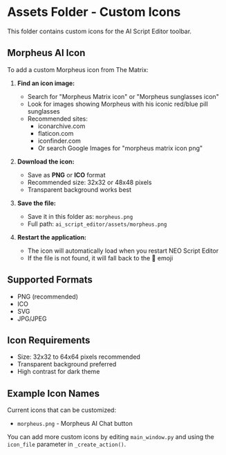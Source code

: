 # Assets Folder - Custom Icons

This folder contains custom icons for the AI Script Editor toolbar.

## Morpheus AI Icon

To add a custom Morpheus icon from The Matrix:

1. **Find an icon image:**
   - Search for "Morpheus Matrix icon" or "Morpheus sunglasses icon"
   - Look for images showing Morpheus with his iconic red/blue pill sunglasses
   - Recommended sites: 
     - iconarchive.com
     - flaticon.com
     - iconfinder.com
     - Or search Google Images for "morpheus matrix icon png"

2. **Download the icon:**
   - Save as **PNG** or **ICO** format
   - Recommended size: 32x32 or 48x48 pixels
   - Transparent background works best

3. **Save the file:**
   - Save it in this folder as: `morpheus.png`
   - Full path: `ai_script_editor/assets/morpheus.png`

4. **Restart the application:**
   - The icon will automatically load when you restart NEO Script Editor
   - If the file is not found, it will fall back to the 🤖 emoji

## Supported Formats
- PNG (recommended)
- ICO
- SVG
- JPG/JPEG

## Icon Requirements
- Size: 32x32 to 64x64 pixels recommended
- Transparent background preferred
- High contrast for dark theme

## Example Icon Names
Current icons that can be customized:
- `morpheus.png` - Morpheus AI Chat button

You can add more custom icons by editing `main_window.py` and using the `icon_file` parameter in `_create_action()`.

